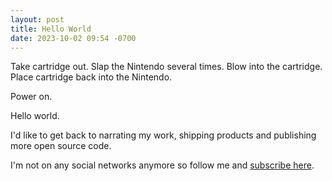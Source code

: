 ```yaml
---
layout: post
title: Hello World
date: 2023-10-02 09:54 -0700
---
```


Take cartridge out. Slap the Nintendo several times.  Blow into the cartridge.  Place cartridge back into the Nintendo.

Power on.

Hello world.

I'd like to get back to narrating my work, shipping products and publishing more open source code.

I'm not on any social networks anymore so follow me and [subscribe here](/rss.xml).